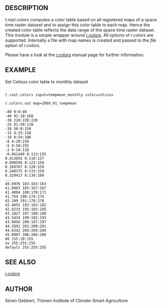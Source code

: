
## DESCRIPTION

*t.rast.colors* computes a color table based on all registered maps
of a space time raster dataset and to assign this color table to each map.
Hence the created color table reflects the data range of
the space time raster dataset. This module is a simple
wrapper around [r.colors](r.colors.html).
All options of *r.colors* are supported.
Internally a file with map names is created and passed
to the *file* option of *r.colors*.

Please have a look at the [r.colors](r.colors.html)
manual page for further information.

## EXAMPLE

Set Celsius color table to monthly dataset

```

t.rast.colors input=tempmean_monthly color=celsius

r.colors.out map=2009_01_tempmean

-80 0:0:40
-40 91:10:168
-30 220:220:220
-25 91:50:128
-20 50:0:150
-15 4:25:130
-10 8:54:106
-8 4:20:150
-5 0:50:255
-2 8:10:118
-0.061449 8:113:155
0.013855 8:118:157
0.090594 8:123:158
0.168767 8:128:159
0.248375 8:133:159
0.329417 8:136:160
...
40.6976 183:163:163
41.0483 185:167:167
41.4004 188:170:171
41.754 190:174:174
42.109 191:178:178
42.4655 193:182:182
42.8233 195:185:185
43.1827 197:189:189
43.5434 199:192:193
43.9056 200:197:197
44.2692 202:200:201
44.6342 204:204:204
45.0007 206:206:206
80 155:10:155
nv 255:255:255
default 255:255:255

```

## SEE ALSO

*[r.colors](r.colors.html)*

## AUTHOR

Sören Gebbert, Thünen Institute of Climate-Smart Agriculture
